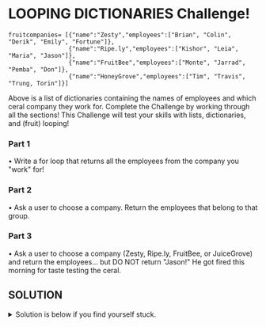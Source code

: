 # LOOPING DICTIONARIES Challenge!

```
fruitcompanies= [{"name":"Zesty","employees":["Brian", "Colin", "Derik", "Emily", "Fortune"]},
                 {"name":"Ripe.ly","employees":["Kishor", "Leia", "Maria", "Jason"]},
                 {"name":"FruitBee","employees":["Monte", "Jarrad", "Pemba", "Don"]},
                 {"name":"HoneyGrove","employees":["Tim", "Travis", "Trung, Torin"]}]
```

Above is a list of dictionaries containing the names of employees and which ceral company they work for. Complete the Challenge by working through all the sections! 
This Challenge will test your skills with lists, dictionaries, and (fruit) looping!

### Part 1

• Write a for loop that returns all the employees from the company you "work" for!

### Part 2

• Ask a user to choose a company. Return the employees that belong to that group.

### Part 3

• Ask a user to choose a company (Zesty, Ripe.ly, FruitBee, or JuiceGrove) and return the employees... but DO NOT return "Jason!" He got fired this morning for taste testing the ceral.


## SOLUTION

<details>
<summary>Solution is below if you find yourself stuck.</summary>
<br>  
```python
fruitcompanies= [{"name":"Zesty","employees":["Brian", "Colin", "Derik", "Emily", "Fortune"]},
                 {"name":"Ripe.ly","employees":["Kishor", "Leia", "Maria", "Jason"]},
                 {"name":"FruitBee","employees":["Monte", "Jarrad", "Pemba", "Don"]},
                 {"name":"JuiceGrove","employees":["Tim", "Travis", "Trung, Torin"]}]

# Write a for loop that returns all the employees from the company you "work" for!

for x in fruitcompanies[1]["employees"]:
    print(x)

# Ask a user to choose a company. Return the employees that belong to that group.

choice= input("Choose a company: Zesty, Ripe.ly, FruitBee, HoneyGrove\n>")

for company in fruitcompanies:
    if choice == company["name"]:
        print(company["employees"])

# Ask a user to choose a company (Zesty, Ripe.ly, FruitBee, or HoneyGrove) and return the employees... but DO NOT return "Jason" He got fired this morning.

x= 0
for company in fruitcompanies:
    x += 1
    print(f"{x}. {company['name']}")

choice= int(input("Choose your company!\n>"))

for x in fruitcompanies[choice - 1]["employees"]:
   if x != "Jason":
        print(x)
```
<details>
